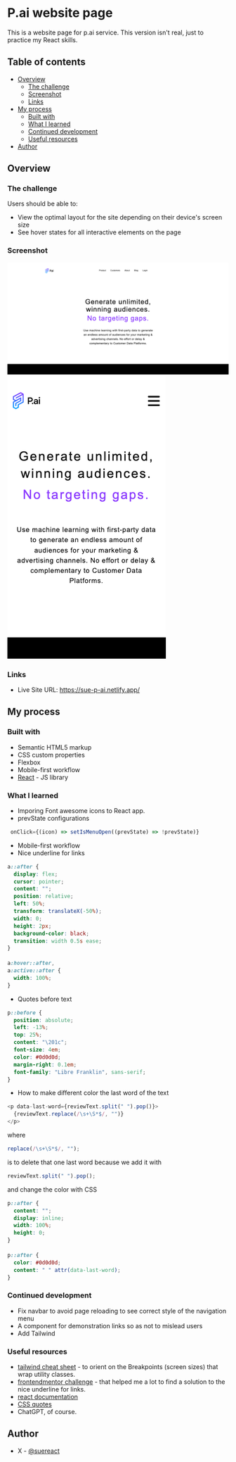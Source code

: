 # P.ai website page

This is a website page for p.ai service. This version isn't real, just to practice my React skills.

## Table of contents

- [Overview](#overview)
  - [The challenge](#the-challenge)
  - [Screenshot](#screenshot)
  - [Links](#links)
- [My process](#my-process)
  - [Built with](#built-with)
  - [What I learned](#what-i-learned)
  - [Continued development](#continued-development)
  - [Useful resources](#useful-resources)
- [Author](#author)

## Overview

### The challenge

Users should be able to:

- View the optimal layout for the site depending on their device's screen size
- See hover states for all interactive elements on the page

### Screenshot

![](./screenshot-desktop.png)
![](./screenshot-mobile.png)

### Links

- Live Site URL: https://sue-p-ai.netlify.app/

## My process

### Built with

- Semantic HTML5 markup
- CSS custom properties
- Flexbox
- Mobile-first workflow
- [React](https://reactjs.org/) - JS library

### What I learned

- Imporing Font awesome icons to React app.
- prevState configurations

```js
 onClick={(icon) => setIsMenuOpen((prevState) => !prevState)}
```

- Mobile-first workflow
- Nice underline for links

```css
a::after {
  display: flex;
  cursor: pointer;
  content: "";
  position: relative;
  left: 50%;
  transform: translateX(-50%);
  width: 0;
  height: 2px;
  background-color: black;
  transition: width 0.5s ease;
}

a:hover::after,
a:active::after {
  width: 100%;
}
```

- Quotes before text

```css
p::before {
  position: absolute;
  left: -13%;
  top: 25%;
  content: "\201c";
  font-size: 4em;
  color: #0d0d0d;
  margin-right: 0.1em;
  font-family: "Libre Franklin", sans-serif;
}
```

- How to make different color the last word of the text

```js
<p data-last-word={reviewText.split(" ").pop()}>
  {reviewText.replace(/\s+\S*$/, "")}
</p>
```

where

```js
replace(/\s+\S*$/, "");
```

is to delete that one last word because we add it with

```js
reviewText.split(" ").pop();
```

and change the color with CSS

```css
p::after {
  content: "";
  display: inline;
  width: 100%;
  height: 0;
}

p::after {
  color: #0d0d0d;
  content: " " attr(data-last-word);
}
```

### Continued development

- Fix navbar to avoid page reloading to see correct style of the navigation menu
- A component for demonstration links so as not to mislead users
- Add Tailwind

### Useful resources

- [tailwind cheat sheet](https://nerdcave.com/tailwind-cheat-sheet) - to orient on the Breakpoints (screen sizes) that wrap utility classes.
- [frontendmentor challenge](https://www.frontendmentor.io/challenges/loopstudios-landing-page-N88J5Onjw) - that helped me a lot to find a solution to the nice underline for links.
- [react documentation](https://react.dev/)
- [CSS quotes](https://webref.ru/css/quotes)
- ChatGPT, of course.

## Author

- X - [@suereact](https://www.x.com/suereact)
